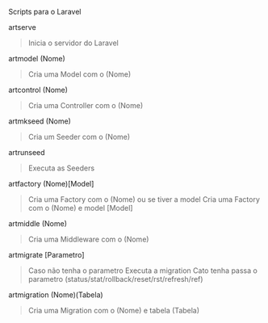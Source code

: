 Scripts para o Laravel

artserve

 > Inicia o servidor do Laravel

artmodel (Nome)

 > Cria uma Model com o (Nome)

artcontrol (Nome)

 > Cria uma Controller com o (Nome)

artmkseed (Nome)

 > Cria um Seeder com o (Nome)

artrunseed

 > Executa as Seeders

artfactory (Nome)[Model]

 > Cria uma Factory com o (Nome)
 > ou se tiver a model
 > Cria uma Factory com o (Nome) e model [Model]

artmiddle (Nome)

 > Cria uma Middleware com o (Nome)

artmigrate [Parametro]

 > Caso não tenha o parametro
 > Executa a migration
 > Cato tenha passa o parametro (status/stat/rollback/reset/rst/refresh/ref)

artmigration (Nome)(Tabela)

 > Cria uma Migration com o (Nome) e tabela (Tabela) 
